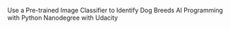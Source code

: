Use a Pre-trained Image Classifier to Identify Dog Breeds
AI Programming with Python Nanodegree with Udacity
